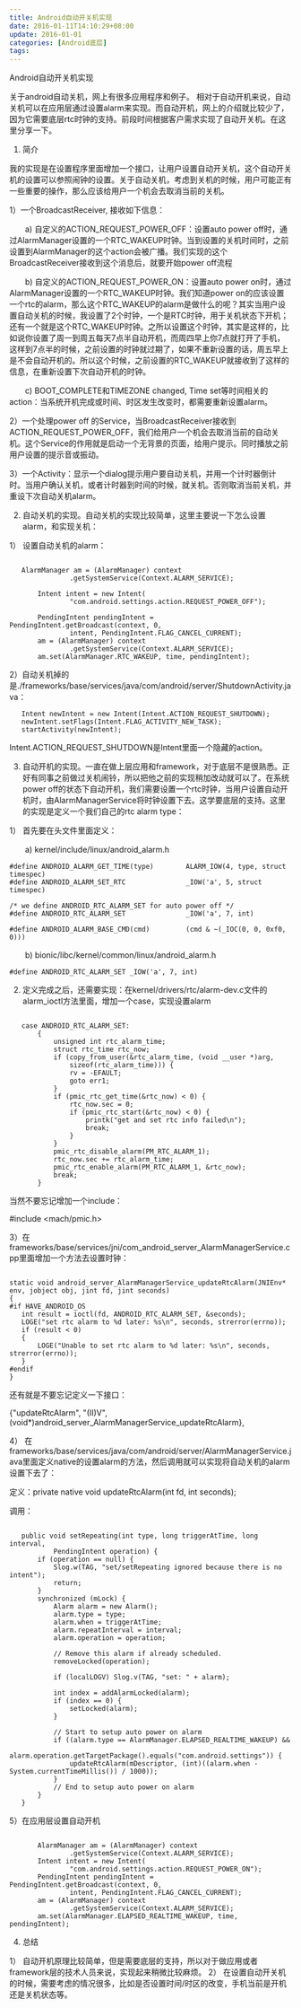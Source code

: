 ```yaml
---
title: Android自动开关机实现
date: 2016-01-11T14:10:29+08:00
update: 2016-01-01
categories: [Android底层]
tags:
---
```

Android自动开关机实现

关于android自动关机，网上有很多应用程序和例子。 相对于自动开机来说，自动关机可以在应用层通过设置alarm来实现。而自动开机，网上的介绍就比较少了，因为它需要底层rtc时钟的支持。前段时间根据客户需求实现了自动开关机。在这里分享一下。

1. 简介

我的实现是在设置程序里面增加一个接口，让用户设置自动开关机，这个自动开关机的设置可以参照闹钟的设置。关于自动关机，考虑到关机的时候，用户可能正有一些重要的操作，那么应该给用户一个机会去取消当前的关机。

1）一个BroadcastReceiver, 接收如下信息：

　　a) 自定义的ACTION_REQUEST_POWER_OFF：设置auto power off时，通过AlarmManager设置的一个RTC_WAKEUP时钟。当到设置的关机时间时，之前设置到AlarmManager的这个action会被广播。我们实现的这个BroadcastReceiver接收到这个消息后，就要开始power off流程

　　b) 自定义的ACTION_REQUEST_POWER_ON：设置auto power on时，通过AlarmManager设置的一个RTC_WAKEUP时钟。我们知道power on的应该设置一个rtc的alarm，那么这个RTC_WAKEUP的alarm是做什么的呢？其实当用户设置自动关机的时候，我设置了2个时钟，一个是RTC时钟，用于关机状态下开机；还有一个就是这个RTC_WAKEUP时钟。之所以设置这个时钟，其实是这样的，比如说你设置了周一到周五每天7点半自动开机，而周四早上你7点就打开了手机，这样到7点半的时候，之前设置的时钟就过期了，如果不重新设置的话，周五早上是不会自动开机的。所以这个时候，之前设置的RTC_WAKEUP就接收到了这样的信息，在重新设置下次自动开机的时钟。

　　c) BOOT_COMPLETE和TIMEZONE changed, Time set等时间相关的action：当系统开机完成或时间、时区发生改变时，都需要重新设置alarm。

2）一个处理power off 的Service，当BroadcastReceiver接收到ACTION_REQUEST_POWER_OFF，我们给用户一个机会去取消当前的自动关机。这个Service的作用就是启动一个无背景的页面，给用户提示。同时播放之前用户设置的提示音或振动。

3）一个Activity：显示一个dialog提示用户要自动关机，并用一个计时器倒计时。当用户确认关机，或者计时器到时间的时候，就关机。否则取消当前关机，并重设下次自动关机alarm。


2. 自动关机的实现。自动关机的实现比较简单，这里主要说一下怎么设置alarm，和实现关机：

1） 设置自动关机的alarm：


```

   AlarmManager am = (AlarmManager) context
               .getSystemService(Context.ALARM_SERVICE);

       Intent intent = new Intent(
               "com.android.settings.action.REQUEST_POWER_OFF");

       PendingIntent pendingIntent = PendingIntent.getBroadcast(context, 0,
               intent, PendingIntent.FLAG_CANCEL_CURRENT);
       am = (AlarmManager) context
               .getSystemService(Context.ALARM_SERVICE);
       am.set(AlarmManager.RTC_WAKEUP, time, pendingIntent);

```

2）自动关机掉的是./frameworks/base/services/java/com/android/server/ShutdownActivity.java：

       Intent newIntent = new Intent(Intent.ACTION_REQUEST_SHUTDOWN);
       newIntent.setFlags(Intent.FLAG_ACTIVITY_NEW_TASK);
       startActivity(newIntent);

Intent.ACTION_REQUEST_SHUTDOWN是Intent里面一个隐藏的action。



3. 自动开机的实现。一直在做上层应用和framework，对于底层不是很熟悉。正好有同事之前做过关机闹铃，所以把他之前的实现稍加改动就可以了。在系统power off的状态下自动开机，我们需要设置一个rtc时钟，当用户设置自动开机时，由AlarmManagerService将时钟设置下去。这学要底层的支持。这里的实现是定义一个我们自己的rtc alarm type：

1） 首先要在头文件里面定义：

　　a) kernel/include/linux/android_alarm.h
```
#define ANDROID_ALARM_GET_TIME(type)        ALARM_IOW(4, type, struct timespec)
#define ANDROID_ALARM_SET_RTC               _IOW('a', 5, struct timespec)

/* we define ANDROID_RTC_ALARM_SET for auto power off */
#define ANDROID_RTC_ALARM_SET               _IOW('a', 7, int)

#define ANDROID_ALARM_BASE_CMD(cmd)         (cmd & ~(_IOC(0, 0, 0xf0, 0)))

```

　　b) bionic/libc/kernel/common/linux/android_alarm.h

`#define ANDROID_RTC_ALARM_SET _IOW('a', 7, int)`

2) 定义完成之后，还需要实现：在kernel/drivers/rtc/alarm-dev.c文件的alarm_ioctl方法里面，增加一个case，实现设置alarm
```

   case ANDROID_RTC_ALARM_SET:
       {
           unsigned int rtc_alarm_time;
           struct rtc_time rtc_now;
           if (copy_from_user(&rtc_alarm_time, (void __user *)arg,
               sizeof(rtc_alarm_time))) {
               rv = -EFAULT;
               goto err1;
           }
           if (pmic_rtc_get_time(&rtc_now) < 0) {
               rtc_now.sec = 0;
               if (pmic_rtc_start(&rtc_now) < 0) {
                   printk("get and set rtc info failed\n");
                   break;
               }
           }
           pmic_rtc_disable_alarm(PM_RTC_ALARM_1);
           rtc_now.sec += rtc_alarm_time;
           pmic_rtc_enable_alarm(PM_RTC_ALARM_1, &rtc_now);
           break;
       }

```

当然不要忘记增加一个include：

#include <mach/pmic.h>

3）在frameworks/base/services/jni/com_android_server_AlarmManagerService.cpp里面增加一个方法去设置时钟：
```

static void android_server_AlarmManagerService_updateRtcAlarm(JNIEnv* env, jobject obj, jint fd, jint seconds)
{
#if HAVE_ANDROID_OS
   int result = ioctl(fd, ANDROID_RTC_ALARM_SET, &seconds);
   LOGE("set rtc alarm to %d later: %s\n", seconds, strerror(errno));
   if (result < 0)
   {
       LOGE("Unable to set rtc alarm to %d later: %s\n", seconds, strerror(errno));
   }
#endif
}

```

还有就是不要忘记定义一下接口：

{"updateRtcAlarm", "(II)V", (void*)android_server_AlarmManagerService_updateRtcAlarm},

4） 在frameworks/base/services/java/com/android/server/AlarmManagerService.java里面定义native的设置alarm的方法，然后调用就可以实现将自动关机的alarm设置下去了：

定义：private native void updateRtcAlarm(int fd, int seconds);

调用：
```

   public void setRepeating(int type, long triggerAtTime, long interval,
           PendingIntent operation) {
       if (operation == null) {
           Slog.w(TAG, "set/setRepeating ignored because there is no intent");
           return;
       }
       synchronized (mLock) {
           Alarm alarm = new Alarm();
           alarm.type = type;
           alarm.when = triggerAtTime;
           alarm.repeatInterval = interval;
           alarm.operation = operation;

           // Remove this alarm if already scheduled.
           removeLocked(operation);

           if (localLOGV) Slog.v(TAG, "set: " + alarm);

           int index = addAlarmLocked(alarm);
           if (index == 0) {
               setLocked(alarm);
           }

           // Start to setup auto power on alarm
           if ((alarm.type == AlarmManager.ELAPSED_REALTIME_WAKEUP) &&
                               alarm.operation.getTargetPackage().equals("com.android.settings")) {
               updateRtcAlarm(mDescriptor, (int)((alarm.when - System.currentTimeMillis()) / 1000));
           }
           // End to setup auto power on alarm
       }
   }

```

5）在应用层设置自动开机
```

       AlarmManager am = (AlarmManager) context
               .getSystemService(Context.ALARM_SERVICE);
       Intent intent = new Intent(
               "com.android.settings.action.REQUEST_POWER_ON");
       PendingIntent pendingIntent = PendingIntent.getBroadcast(context, 0,
               intent, PendingIntent.FLAG_CANCEL_CURRENT);
       am = (AlarmManager) context
               .getSystemService(Context.ALARM_SERVICE);
       am.set(AlarmManager.ELAPSED_REALTIME_WAKEUP, time, pendingIntent);

```

4. 总结

1） 自动开机原理比较简单，但是需要底层的支持，所以对于做应用或者framework层的技术人员来说，实现起来稍微比较麻烦。
2） 在设置自动开关机的时候，需要考虑的情况很多，比如是否设置时间/时区的改变，手机当前是开机还是关机状态等。
